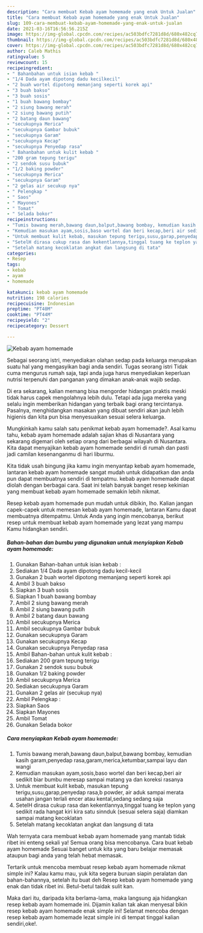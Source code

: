```yaml
---
description: "Cara membuat Kebab ayam homemade yang enak Untuk Jualan"
title: "Cara membuat Kebab ayam homemade yang enak Untuk Jualan"
slug: 109-cara-membuat-kebab-ayam-homemade-yang-enak-untuk-jualan
date: 2021-03-16T16:56:56.215Z
image: https://img-global.cpcdn.com/recipes/ac503bdfc7281d8d/680x482cq70/kebab-ayam-homemade-foto-resep-utama.jpg
thumbnail: https://img-global.cpcdn.com/recipes/ac503bdfc7281d8d/680x482cq70/kebab-ayam-homemade-foto-resep-utama.jpg
cover: https://img-global.cpcdn.com/recipes/ac503bdfc7281d8d/680x482cq70/kebab-ayam-homemade-foto-resep-utama.jpg
author: Caleb Mathis
ratingvalue: 5
reviewcount: 15
recipeingredient:
- " Bahanbahan untuk isian kebab "
- "1/4 Dada ayam dipotong dadu kecilkecil"
- "2 buah wortel dipotong memanjang seperti korek api"
- "3 buah bakso"
- "3 buah sosis"
- "1 buah bawang bombay"
- "2 siung bawang merah"
- "2 siung bawang putih"
- "2 batang daun bawang"
- "secukupnya Merica"
- "secukupnya Gambar bubuk"
- "secukupnya Garam"
- "secukupnya Kecap"
- "secukupnya Penyedap rasa"
- " Bahanbahan untuk kulit kebab "
- "200 gram tepung terigu"
- "2 sendok susu bubuk"
- "1/2 baking powder"
- "secukupnya Merica"
- "secukupnya Garam"
- "2 gelas air secukup nya"
- " Pelengkap "
- " Saos"
- " Mayones"
- " Tomat"
- " Selada bokor"
recipeinstructions:
- "Tumis bawang merah,bawang daun,balput,bawang bombay, kemudian kasih garam,penyedap rasa,garam,merica,ketumbar,sampai layu dan wangi"
- "Kemudian masukan ayam,sosis,baso wortel dan beri kecap,beri air sedikit biar bumbu meresap sampai matang ya dan koreksi rasanya"
- "Untuk membuat kulit kebab, masukan tepung terigu,susu,garap,penyedap rasa,b powder, air aduk sampai merata usahan jangan terlali encer atau kental,sedang sedang saja"
- "SetelH dirasa cukup rasa dan kekentlannya,tinggal tuang ke teplon yang sedikit rada hangat kiri kira satu sinnduk (sesuai selera saja) diamkan sampai matang kecoklatan"
- "Setelah matang kecoklatan angkat dan langsung di tata"
categories:
- Resep
tags:
- kebab
- ayam
- homemade

katakunci: kebab ayam homemade 
nutrition: 198 calories
recipecuisine: Indonesian
preptime: "PT40M"
cooktime: "PT44M"
recipeyield: "2"
recipecategory: Dessert

---
```



![Kebab ayam homemade](https://img-global.cpcdn.com/recipes/ac503bdfc7281d8d/680x482cq70/kebab-ayam-homemade-foto-resep-utama.jpg)

Sebagai seorang istri, menyediakan olahan sedap pada keluarga merupakan suatu hal yang mengasyikan bagi anda sendiri. Tugas seorang istri Tidak cuma mengurus rumah saja, tapi anda juga harus menyediakan keperluan nutrisi terpenuhi dan panganan yang dimakan anak-anak wajib sedap.

Di era  sekarang, kalian memang bisa mengorder hidangan praktis meski tidak harus capek mengolahnya lebih dulu. Tetapi ada juga mereka yang selalu ingin memberikan hidangan yang terbaik bagi orang tercintanya. Pasalnya, menghidangkan masakan yang dibuat sendiri akan jauh lebih higienis dan kita pun bisa menyesuaikan sesuai selera keluarga. 



Mungkinkah kamu salah satu penikmat kebab ayam homemade?. Asal kamu tahu, kebab ayam homemade adalah sajian khas di Nusantara yang sekarang digemari oleh setiap orang dari berbagai wilayah di Nusantara. Kita dapat menyajikan kebab ayam homemade sendiri di rumah dan pasti jadi camilan kesenanganmu di hari liburmu.

Kita tidak usah bingung jika kamu ingin menyantap kebab ayam homemade, lantaran kebab ayam homemade sangat mudah untuk didapatkan dan anda pun dapat membuatnya sendiri di tempatmu. kebab ayam homemade dapat diolah dengan berbagai cara. Saat ini telah banyak banget resep kekinian yang membuat kebab ayam homemade semakin lebih nikmat.

Resep kebab ayam homemade pun mudah untuk dibikin, lho. Kalian jangan capek-capek untuk memesan kebab ayam homemade, lantaran Kamu dapat membuatnya ditempatmu. Untuk Anda yang ingin mencobanya, berikut resep untuk membuat kebab ayam homemade yang lezat yang mampu Kamu hidangkan sendiri.

<!--inarticleads1-->

##### Bahan-bahan dan bumbu yang digunakan untuk menyiapkan Kebab ayam homemade:

1. Gunakan  Bahan-bahan untuk isian kebab :
1. Sediakan 1/4 Dada ayam dipotong dadu kecil-kecil
1. Gunakan 2 buah wortel dipotong memanjang seperti korek api
1. Ambil 3 buah bakso
1. Siapkan 3 buah sosis
1. Siapkan 1 buah bawang bombay
1. Ambil 2 siung bawang merah
1. Ambil 2 siung bawang putih
1. Ambil 2 batang daun bawang
1. Ambil secukupnya Merica
1. Ambil secukupnya Gambar bubuk
1. Gunakan secukupnya Garam
1. Gunakan secukupnya Kecap
1. Gunakan secukupnya Penyedap rasa
1. Ambil  Bahan-bahan untuk kulit kebab :
1. Sediakan 200 gram tepung terigu
1. Gunakan 2 sendok susu bubuk
1. Gunakan 1/2 baking powder
1. Ambil secukupnya Merica
1. Sediakan secukupnya Garam
1. Gunakan 2 gelas air (secukup nya)
1. Ambil  Pelengkap :
1. Siapkan  Saos
1. Siapkan  Mayones
1. Ambil  Tomat
1. Gunakan  Selada bokor




<!--inarticleads2-->

##### Cara menyiapkan Kebab ayam homemade:

1. Tumis bawang merah,bawang daun,balput,bawang bombay, kemudian kasih garam,penyedap rasa,garam,merica,ketumbar,sampai layu dan wangi
1. Kemudian masukan ayam,sosis,baso wortel dan beri kecap,beri air sedikit biar bumbu meresap sampai matang ya dan koreksi rasanya
1. Untuk membuat kulit kebab, masukan tepung terigu,susu,garap,penyedap rasa,b powder, air aduk sampai merata usahan jangan terlali encer atau kental,sedang sedang saja
1. SetelH dirasa cukup rasa dan kekentlannya,tinggal tuang ke teplon yang sedikit rada hangat kiri kira satu sinnduk (sesuai selera saja) diamkan sampai matang kecoklatan
1. Setelah matang kecoklatan angkat dan langsung di tata




Wah ternyata cara membuat kebab ayam homemade yang mantab tidak ribet ini enteng sekali ya! Semua orang bisa mencobanya. Cara buat kebab ayam homemade Sesuai banget untuk kita yang baru belajar memasak ataupun bagi anda yang telah hebat memasak.

Tertarik untuk mencoba membuat resep kebab ayam homemade nikmat simple ini? Kalau kamu mau, yuk kita segera buruan siapin peralatan dan bahan-bahannya, setelah itu buat deh Resep kebab ayam homemade yang enak dan tidak ribet ini. Betul-betul taidak sulit kan. 

Maka dari itu, daripada kita berlama-lama, maka langsung aja hidangkan resep kebab ayam homemade ini. Dijamin kalian tak akan menyesal bikin resep kebab ayam homemade enak simple ini! Selamat mencoba dengan resep kebab ayam homemade lezat simple ini di tempat tinggal kalian sendiri,oke!.

